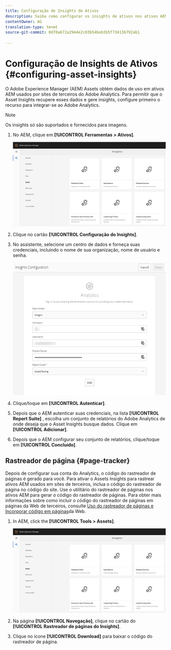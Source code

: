 ```yaml
---
title: Configuração de Insights de Ativos
description: Saiba como configurar os insights de ativos nos ativos AEM.
contentOwner: AG
translation-type: tm+mt
source-git-commit: 0d70a672a2944e2c03b54beb3b5f734136792ab1

---
```



# Configuração de Insights de Ativos {#configuring-asset-insights}

O Adobe Experience Manager (AEM) Assets obtém dados de uso em ativos AEM usados por sites de terceiros do Adobe Analytics. Para permitir que o Asset Insights recupere esses dados e gere insights, configure primeiro o recurso para integrar-se ao Adobe Analytics.

>[!NOTE]
>
>Os insights só são suportados e fornecidos para imagens.

1. No AEM, clique em **[!UICONTROL Ferramentas > Ativos]**.

   ![chlimage_1-210](assets/chlimage_1-210.png)

1. Clique no cartão **[!UICONTROL Configuração do Insights]**.
1. No assistente, selecione um centro de dados e forneça suas credenciais, incluindo o nome de sua organização, nome de usuário e senha.

   ![chlimage_1-211](assets/insights_config2.png)

1. Clique/toque em **[!UICONTROL Autenticar]**.
1. Depois que o AEM autenticar suas credenciais, na lista **[!UICONTROL Report Suite]** , escolha um conjunto de relatórios do Adobe Analytics de onde deseja que o Asset Insights busque dados. Clique em **[!UICONTROL Adicionar]**.
1. Depois que o AEM configurar seu conjunto de relatórios, clique/toque em **[!UICONTROL Concluído]**.

## Rastreador de página {#page-tracker}

Depois de configurar sua conta do Analytics, o código do rastreador de páginas é gerado para você. Para ativar o Assets Insights para rastrear ativos AEM usados em sites de terceiros, inclua o código do rastreador de página no código do site. Use o utilitário do rastreador de páginas nos ativos AEM para gerar o código do rastreador de páginas. Para obter mais informações sobre como incluir o código do rastreador de páginas em páginas da Web de terceiros, consulte [Uso do rastreador de páginas e Incorporar código em páginas](touch-ui-using-page-tracker.md)da Web.

1. In AEM, click the **[!UICONTROL Tools > Assets]**.

   ![chlimage_1-214](assets/chlimage_1-214.png)

1. Na página **[!UICONTROL Navegação]**, clique no cartão do **[!UICONTROL Rastreador de páginas do Insights]**.
1. Clique no ícone **[!UICONTROL Download]** para baixar o código do rastreador de página.